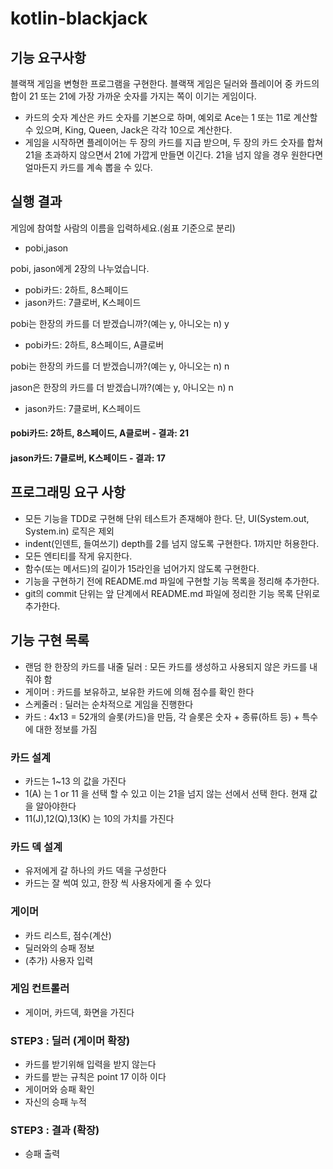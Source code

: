 # kotlin-blackjack

## 기능 요구사항
블랙잭 게임을 변형한 프로그램을 구현한다. 블랙잭 게임은 딜러와 플레이어 중 카드의 합이 21 또는 21에 가장 가까운 숫자를 가지는 쪽이 이기는 게임이다.

- 카드의 숫자 계산은 카드 숫자를 기본으로 하며, 예외로 Ace는 1 또는 11로 계산할 수 있으며, King, Queen, Jack은 각각 10으로 계산한다.
- 게임을 시작하면 플레이어는 두 장의 카드를 지급 받으며, 두 장의 카드 숫자를 합쳐 21을 초과하지 않으면서 21에 가깝게 만들면 이긴다. 21을 넘지 않을 경우 원한다면 얼마든지 카드를 계속 뽑을 수 있다.

## 실행 결과
게임에 참여할 사람의 이름을 입력하세요.(쉼표 기준으로 분리)
- pobi,jason

pobi, jason에게 2장의 나누었습니다.
- pobi카드: 2하트, 8스페이드
- jason카드: 7클로버, K스페이드

pobi는 한장의 카드를 더 받겠습니까?(예는 y, 아니오는 n)
y
- pobi카드: 2하트, 8스페이드, A클로버

pobi는 한장의 카드를 더 받겠습니까?(예는 y, 아니오는 n)
n

jason은 한장의 카드를 더 받겠습니까?(예는 y, 아니오는 n)
n
- jason카드: 7클로버, K스페이드

#### pobi카드: 2하트, 8스페이드, A클로버 - 결과: 21
#### jason카드: 7클로버, K스페이드 - 결과: 17

## 프로그래밍 요구 사항
- 모든 기능을 TDD로 구현해 단위 테스트가 존재해야 한다. 단, UI(System.out, System.in) 로직은 제외
- indent(인덴트, 들여쓰기) depth를 2를 넘지 않도록 구현한다. 1까지만 허용한다.
- 모든 엔티티를 작게 유지한다.
- 함수(또는 메서드)의 길이가 15라인을 넘어가지 않도록 구현한다.
- 기능을 구현하기 전에 README.md 파일에 구현할 기능 목록을 정리해 추가한다.
- git의 commit 단위는 앞 단계에서 README.md 파일에 정리한 기능 목록 단위로 추가한다.

## 기능 구현 목록
- 랜덤 한 한장의 카드를 내줄 딜러 : 모든 카드를 생성하고 사용되지 않은 카드를 내줘야 함
- 게이머 : 카드를 보유하고, 보유한 카드에 의해 점수를 확인 한다
- 스케줄러 : 딜러는 순차적으로 게임을 진행한다
- 카드 : 4x13 = 52개의 슬롯(카드)을 만듬, 각 슬롯은 숫자 + 종류(하트 등) + 특수 에 대한 정보를 가짐

### 카드 설계
- 카드는 1~13 의 값을 가진다
- 1(A) 는 1 or 11 을 선택 할 수 있고 이는 21을 넘지 않는 선에서 선택 한다. 현재 값을 알아야한다
- 11(J),12(Q),13(K) 는 10의 가치를 가진다

### 카드 덱 설계
- 유저에게 갈 하나의 카드 덱을 구성한다
- 카드는 잘 썩여 있고, 한장 씩 사용자에게 줄 수 있다

### 게이머
- 카드 리스트, 점수(계산)
- 딜러와의 승패 정보
- (추가) 사용자 입력

### 게임 컨트롤러
- 게이머, 카드덱, 화면을 가진다 

### STEP3 : 딜러 (게이머 확장)
- 카드를 받기위해 입력을 받지 않는다
- 카드를 받는 규칙은 point 17 이하 이다
- 게이머와 승패 확인
- 자신의 승패 누적

### STEP3 : 결과 (확장)
- 승패 출력